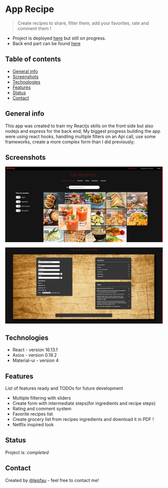 # App Recipe

> Create recipes to share, filter them, add your favorites, rate and comment them !
- Project is deployed [here](https://recipe-flix.herokuapp.com) but still on progress.
- Back end part can be found [here](https://github.com/lepfau/recipeflix-server)

## Table of contents

- [General info](#general-info)
- [Screenshots](#screenshots)
- [Technologies](#technologies)
- [Features](#features)
- [Status](#status)
- [Contact](#contact)

## General info

This app was created to train my Reactjs skills on the front side but also nodejs and express for the back end;
My biggest progress building the app were using react hooks, handling multiple filters on an Api call, use some frameworks, create a more complex form than I did previously;

## Screenshots

![App screenshot](./public/screenapp4.png)

![Create form screenshot](./public/screenapp3.png)

## Technologies

- React - version 16.13.1
- Axios - version 0.19.2
- Material-ui - version 4

## Features

List of features ready and TODOs for future development

- Multiple filtering with sliders
- Create form with intermediate steps(for ingredients and recipe steps)
- Rating and comment system
- Favorite recipes list
- Create grocery list from recipes ingredients and download it in PDF !
- Netflix inspired look

## Status

Project is: _completed_

## Contact

Created by [@lepfau](https://www.github.com/lepfau) - feel free to contact me!
